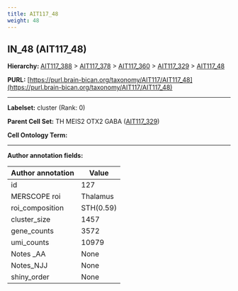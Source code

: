 ```yaml
---
title: AIT117_48
weight: 48
---
```

## IN_48 (AIT117_48)
<b>Hierarchy: </b>
[AIT117_388](../AIT117_388) >
[AIT117_378](../AIT117_378) >
[AIT117_360](../AIT117_360) >
[AIT117_329](../AIT117_329) >
[AIT117_48](../AIT117_48)

**PURL:** [https://purl.brain-bican.org/taxonomy/AIT117/AIT117_48](https://purl.brain-bican.org/taxonomy/AIT117/AIT117_48)

---


**Labelset:** cluster (Rank: 0)

**Parent Cell Set:** TH MEIS2 OTX2 GABA ([AIT117_329](../AIT117_329))



**Cell Ontology Term:** 

[MARKER GENES.]: #


---

[TRANSFERRED ANNOTATIONS.]: #


[AUTHOR ANNOTATION FIELDS.]: #


**Author annotation fields:**

| Author annotation | Value |
|-------------------|-------|
|id|127|
|MERSCOPE roi|Thalamus|
|roi_composition|STH(0.59) | SN-VTA(0.2) | GPe(0.13) | CaB(0.06)|
|cluster_size|1457|
|gene_counts|3572|
|umi_counts|10979|
|Notes _AA|None|
|Notes_NJJ|None|
|shiny_order|None|
